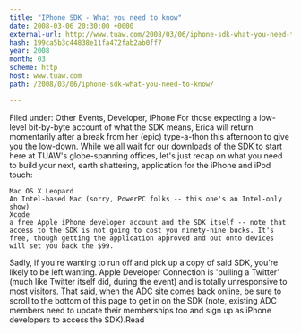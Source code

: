 ```yaml
---
title: "IPhone SDK - What you need to know"
date: 2008-03-06 20:30:00 +0000
external-url: http://www.tuaw.com/2008/03/06/iphone-sdk-what-you-need-to-know/
hash: 199ca5b3c44838e11fa472fab2ab0ff7
year: 2008
month: 03
scheme: http
host: www.tuaw.com
path: /2008/03/06/iphone-sdk-what-you-need-to-know/

---
```


Filed under: Other Events, Developer, iPhone
For those expecting a low-level bit-by-byte account of what the SDK means, Erica will return momentarily after a break from her (epic) type-a-thon this afternoon to give you the low-down. While we all wait for our downloads of the SDK to start here at TUAW's globe-spanning offices, let's just recap on what you need to build your next, earth shattering, application for the iPhone and iPod touch:

    Mac OS X Leopard
    An Intel-based Mac (sorry, PowerPC folks -- this one's an Intel-only show)
    Xcode
    a free Apple iPhone developer account and the SDK itself -- note that access to the SDK is not going to cost you ninety-nine bucks. It's free, though getting the application approved and out onto devices will set you back the $99.

Sadly, if you're wanting to run off and pick up a copy of said SDK, you're likely to be left wanting. Apple Developer Connection is 'pulling a Twitter' (much like Twitter itself did, during the event) and is totally unresponsive to most visitors. That said, when the ADC site comes back online, be sure to scroll to the bottom of this page to get in on the SDK (note, existing ADC members need to update their memberships too and sign up as iPhone developers to access the SDK).Read
